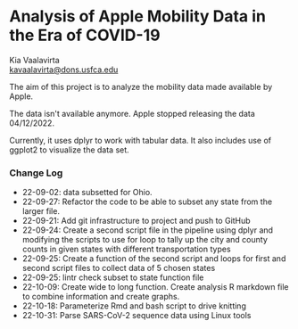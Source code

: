 # Analysis of Apple Mobility Data in the Era of COVID-19

Kia Vaalavirta  
kavaalavirta@dons.usfca.edu

The aim of this project is to analyze the mobility data made available by Apple.

The data isn't available anymore. Apple stopped releasing the data 04/12/2022.

Currently, it uses dplyr to work with tabular data. It also includes use of ggplot2 to visualize the data set.

### Change Log

* 22-09-02: data subsetted for Ohio.
* 22-09-27: Refactor the code to be able to subset any state from the larger file.
* 22-09-21: Add git infrastructure to project and push to GitHub
* 22-09-24: Create a second script file in the pipeline using dplyr and modifying the scripts to use for loop to tally up the city and county counts in given states with different transportation types
* 22-09-25: Create a function of the second script and loops for first and second script files to collect data of 5 chosen states
* 22-09-25: lintr check subset to state function file
* 22-10-09: Create wide to long function. Create analysis R markdown file to combine information and create graphs.
* 22-10-18: Parameterize Rmd and bash script to drive knitting
* 22-10-31: Parse SARS-CoV-2 sequence data using Linux tools
